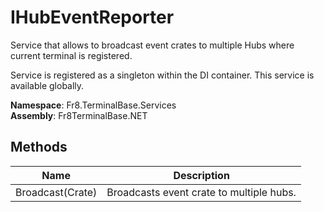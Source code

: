 # IHubEventReporter

Service that allows to broadcast event crates to multiple Hubs where current terminal is registered.

Service is registered as a singleton within the DI container. This service is available globally.

**Namespace**: Fr8.TerminalBase.Services  
**Assembly**: Fr8TerminalBase.NET


## Methods
| Name                            |Description                                                                                 |
|---------------------------------|------------------------------------------------------------------------------------------- |
| Broadcast(Crate)   | Broadcasts event crate to multiple hubs.|

